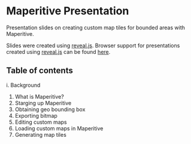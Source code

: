 Maperitive Presentation
=======================

Presentation slides on creating custom map tiles for bounded areas with Maperitive.

Slides were created using [reveal.js](https://github.com/hakimel/reveal.js "reveal.js on Github"). Browser support for presentations created using [reveal.js](https://github.com/hakimel/reveal.js "reveal.js on Github") can be found [here](https://github.com/hakimel/reveal.js/wiki/Browser-Support "reveal.js browser support").


Table of contents
-----------------

i. Background

1. What is Maperitive?
2. Starging up Maperitive
3. Obtaining geo bounding box
4. Exporting bitmap
5. Editing custom maps
6. Loading custom maps in Maperitive
7. Generating map tiles